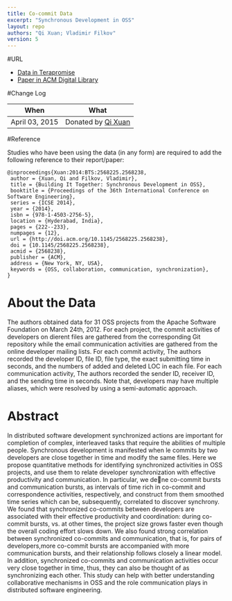 ```yaml
---
title: Co-commit Data
excerpt: "Synchronous Development in OSS"
layout: repo
authors: "Qi Xuan; Vladimir Filkov"
version: 5
---
```



#URL

  * [Data in Terapromise](https://terapromise.csc.ncsu.edu:8443/!/#repo/view/head/other/cocommit)
  * [Paper in ACM Digital Library](http://dl.acm.org/citation.cfm?id=2568238)

#Change Log

When | What
---- | ----
April 03, 2015| Donated by [Qi Xuan](/repo/people/data-donors/promise5.html)


#Reference

Studies who have been using the data (in any form) are required to add the following reference to their report/paper:

```
@inproceedings{Xuan:2014:BTS:2568225.2568238,
 author = {Xuan, Qi and Filkov, Vladimir},
 title = {Building It Together: Synchronous Development in OSS},
 booktitle = {Proceedings of the 36th International Conference on Software Engineering},
 series = {ICSE 2014},
 year = {2014},
 isbn = {978-1-4503-2756-5},
 location = {Hyderabad, India},
 pages = {222--233},
 numpages = {12},
 url = {http://doi.acm.org/10.1145/2568225.2568238},
 doi = {10.1145/2568225.2568238},
 acmid = {2568238},
 publisher = {ACM},
 address = {New York, NY, USA},
 keywords = {OSS, collaboration, communication, synchronization},
} 
```

# About the Data
The authors obtained data for 31 OSS projects from the Apache Software Foundation  on March 24th, 2012. For  each project, the commit activities of developers on dierent  files are gathered from the corresponding Git repository while the email communication  activities  are  gathered  from  the  online  developer mailing lists.  For  each commit activity,  The authors recorded the developer ID, file ID, file type, the exact submitting time in seconds, and the numbers of added and deleted LOC in each file.  For  each communication activity,  The authors recorded the sender ID, receiver ID, and the sending  time  in  seconds. Note that, developers may have multiple aliases, which were resolved  by  using  a  semi-automatic  approach.

# Abstract
In  distributed  software  development  synchronized  actions are important for completion of complex, interleaved tasks that  require  the  abilities  of  multiple  people.   Synchronous development  is  manifested  when le  commits  by  two  developers  are  close  together  in  time  and  modify  the  same files.   Here  we  propose  quantitative  methods  for  identifying  synchronized  activities  in  OSS  projects,  and  use  them to relate developer synchronization with effective productivity and communication.  In particular, we dene co-commit bursts and communication bursts, as intervals of time rich in co-commit and correspondence activities,  respectively,  and construct  from  them  smoothed  time  series  which  can  be, subsequently, correlated to discover synchrony.   We found that synchronized co-commits between developers are associated with their  effective productivity  and  coordination:  during co-commit bursts, vs.  at other times, the project size grows faster even though  the  overall  coding  effort  slows  down. We  also found  strong  correlation  between  synchronized  co-commits and communication, that is, for pairs of developers,more co-commit bursts are accompanied with more communication bursts, and their relationship follows closely a linear model.  In addition, synchronized co-commits and communication  activities  occur  very  close  together  in  time,  thus, they  can  also  be  thought  of  as  synchronizing  each  other. This  study  can  help  with  better  understanding  collaborative mechanisms in OSS and the role communication plays in distributed software engineering.
